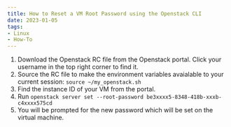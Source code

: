```yaml
---
title: How to Reset a VM Root Password using the Openstack CLI
date: 2023-01-05
tags:
- Linux
- How-To
---
```

1. Download the Openstack RC file from the Openstack portal. Click your username in the top right corner to find it.
2. Source the RC file to make the environment variables avaialable to your current session: `source ~/my_openstack.sh`
3. Find the instance ID of your VM from the portal.
4. Run `openstack server set --root-password be3xxxx5-8348-418b-xxxb-c4xxxx575cd`
5. You will be prompted for the new password which will be set on the virtual machine.
